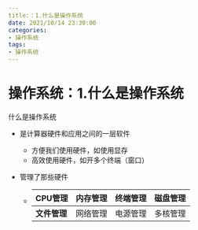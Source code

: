 ```yaml
---
title:：1.什么是操作系统
date: 2021/10/14 23:30:00
categories:
- 操作系统
tags:
- 操作系统
---
```


# 操作系统：1.什么是操作系统

什么是操作系统

- 是计算器硬件和应用之间的一层软件
  - 方便我们使用硬件，如使用显存
  - 高效使用硬件，如开多个终端（窗口）

- 管理了那些硬件

  - | **CPU管理**  | **内存管理** | **终端管理** | **磁盘管理** |
    | ------------ | ------------ | ------------ | ------------ |
    | **文件管理** | 网络管理     | 电源管理     | 多核管理     |








